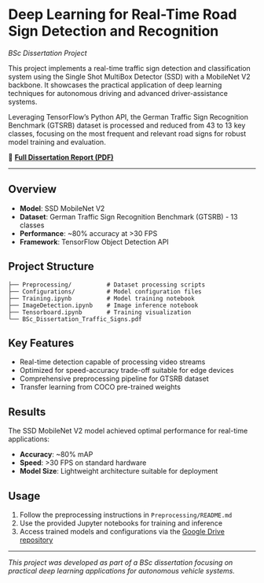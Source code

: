 # Deep Learning for Real-Time Road Sign Detection and Recognition

*BSc Dissertation Project*

This project implements a real-time traffic sign detection and classification system using the Single Shot MultiBox Detector (SSD) with a MobileNet V2 backbone. It showcases the practical application of deep learning techniques for autonomous driving and advanced driver-assistance systems.

Leveraging TensorFlow’s Python API, the German Traffic Sign Recognition Benchmark (GTSRB) dataset is processed and reduced from 43 to 13 key classes, focusing on the most frequent and relevant road signs for robust model training and evaluation.

📄 **[Full Dissertation Report (PDF)](./BSc_Dissertation_Traffic_Signs.pdf)**

---

## Overview

- **Model**: SSD MobileNet V2
- **Dataset**: German Traffic Sign Recognition Benchmark (GTSRB) - 13 classes
- **Performance**: ~80% accuracy at >30 FPS
- **Framework**: TensorFlow Object Detection API

## Project Structure

```text
├── Preprocessing/          # Dataset processing scripts
├── Configurations/         # Model configuration files
├── Training.ipynb          # Model training notebook
├── ImageDetection.ipynb    # Image inference notebook
├── Tensorboard.ipynb       # Training visualization
└── BSc_Dissertation_Traffic_Signs.pdf
```

## Key Features

- Real-time detection capable of processing video streams
- Optimized for speed-accuracy trade-off suitable for edge devices
- Comprehensive preprocessing pipeline for GTSRB dataset
- Transfer learning from COCO pre-trained weights

## Results

The SSD MobileNet V2 model achieved optimal performance for real-time applications:

- **Accuracy**: ~80% mAP
- **Speed**: >30 FPS on standard hardware
- **Model Size**: Lightweight architecture suitable for deployment

## Usage

1. Follow the preprocessing instructions in `Preprocessing/README.md`
2. Use the provided Jupyter notebooks for training and inference
3. Access trained models and configurations via the [Google Drive repository](https://drive.google.com/drive/folders/1_YZfCh16viMh7m30xI_waKZYIsWaBfzU?usp=sharing)

---

*This project was developed as part of a BSc dissertation focusing on practical deep learning applications for autonomous vehicle systems.*
